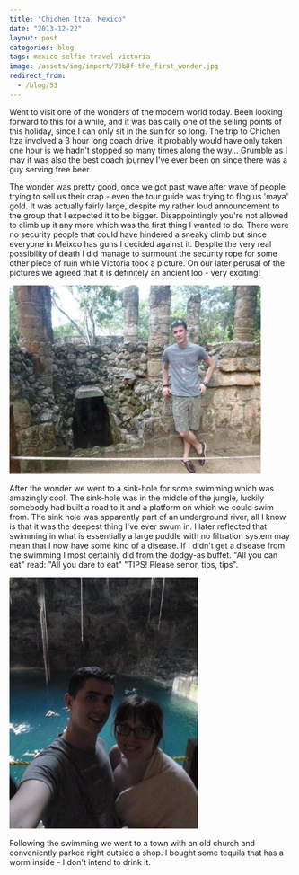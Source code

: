 ```yaml
---
title: "Chichen Itza, Mexico"
date: "2013-12-22"
layout: post
categories: blog
tags: mexico selfie travel victoria
image: /assets/img/import/73b8f-the_first_wonder.jpg
redirect_from:
  - /blog/53
---
```


Went to visit one of the wonders of the modern world today. Been looking forward to this for a while, and it was basically one of the selling points of this holiday, since I can only sit in the sun for so long. The trip to Chichen Itza involved a 3 hour long coach drive, it probably would have only taken one hour is we hadn't stopped so many times along the way... Grumble as I may it was also the best coach journey I've ever been on since there was a guy serving free beer.

The wonder was pretty good, once we got past wave after wave of people trying to sell us their crap - even the tour guide was trying to flog us 'maya' gold. It was actually fairly large, despite my rather loud announcement to the group that I expected it to be bigger. Disappointingly you're not allowed to climb up it any more which was the first thing I wanted to do. There were no security people that could have hindered a sneaky climb but since everyone in Meixco has guns I decided against it. Despite the very real possibility of death I did manage to surmount the security rope for some other piece of ruin while Victoria took a picture. On our later perusal of the pictures we agreed that it is definitely an ancient loo - very exciting!

![the_maya_loo](/assets/img/import/5f98b-the_maya_loo.jpg)

After the wonder we went to a sink-hole for some swimming which was amazingly cool. The sink-hole was in the middle of the jungle, luckily somebody had built a road to it and a platform on which we could swim from. The sink hole was apparently part of an underground river, all I know is that it was the deepest thing I've ever swum in. I later reflected that swimming in what is essentially a large puddle with no filtration system may mean that I now have some kind of a disease. If I didn't get a disease from the swimming I most certainly did from the dodgy-as buffet. "All you can eat" read: "All you dare to eat" "TIPS! Please senor, tips, tips".

![mexico_sink_hole](/assets/img/import/893c5-mexico_sink_hole.jpg)

Following the swimming we went to a town with an old church and conveniently parked right outside a shop. I bought some tequila that has a worm inside - I don't intend to drink it.
